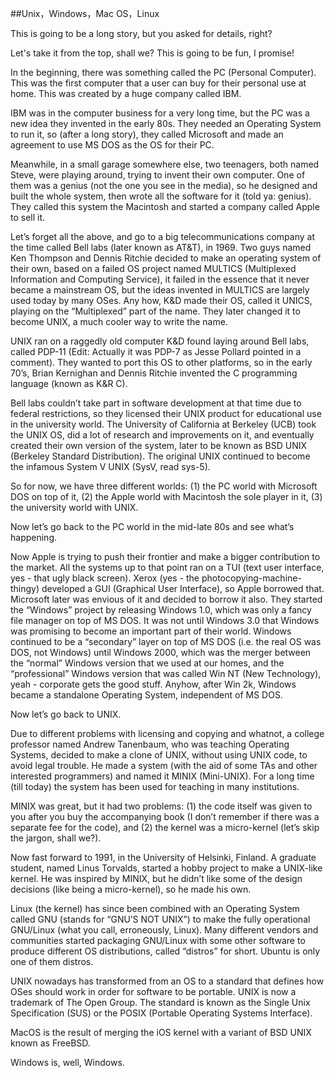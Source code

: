##Unix，Windows，Mac OS，Linux

This is going to be a long story, but you asked for details, right?

Let's take it from the top, shall we? This is going to be fun, I promise!

In the beginning, there was something called the PC (Personal Computer). This was the first computer that a user can buy for their personal use at home. This was created by a huge company called IBM.

IBM was in the computer business for a very long time, but the PC was a new idea they invented in the early 80s. They needed an Operating System to run it, so (after a long story), they called Microsoft and made an agreement to use MS DOS as the OS for their PC.

Meanwhile, in a small garage somewhere else, two teenagers, both named Steve, were playing around, trying to invent their own computer. One of them was a genius (not the one you see in the media), so he designed and built the whole system, then wrote all the software for it (told ya: genius). They called this system the Macintosh and started a company called Apple to sell it.

Let’s forget all the above, and go to a big telecommunications company at the time called Bell labs (later known as AT&T), in 1969. Two guys named Ken Thompson and Dennis Ritchie decided to make an operating system of their own, based on a failed OS project named MULTICS (Multiplexed Information and Computing Service), it failed in the essence that it never became a mainstream OS, but the ideas invented in MULTICS are largely used today by many OSes. Any how, K&D made their OS, called it UNICS, playing on the “Multiplexed” part of the name. They later changed it to become UNIX, a much cooler way to write the name.

UNIX ran on a raggedly old computer K&D found laying around Bell labs, called PDP-11 (Edit: Actually it was PDP-7 as Jesse Pollard pointed in a comment). They wanted to port this OS to other platforms, so in the early 70’s, Brian Kernighan and Dennis Ritchie invented the C programming language (known as K&R C).

Bell labs couldn’t take part in software development at that time due to federal restrictions, so they licensed their UNIX product for educational use in the university world. The University of California at Berkeley (UCB) took the UNIX OS, did a lot of research and improvements on it, and eventually created their own version of the system, later to be known as BSD UNIX (Berkeley Standard Distribution). The original UNIX continued to become the infamous System V UNIX (SysV, read sys-5).

So for now, we have three different worlds: (1) the PC world with Microsoft DOS on top of it, (2) the Apple world with Macintosh the sole player in it, (3) the university world with UNIX.

Now let’s go back to the PC world in the mid-late 80s and see what’s happening.

Now Apple is trying to push their frontier and make a bigger contribution to the market. All the systems up to that point ran on a TUI (text user interface, yes - that ugly black screen). Xerox (yes - the photocopying-machine-thingy) developed a GUI (Graphical User Interface), so Apple borrowed that. Microsoft later was envious of it and decided to borrow it also. They started the “Windows” project by releasing Windows 1.0, which was only a fancy file manager on top of MS DOS. It was not until Windows 3.0 that Windows was promising to become an important part of their world. Windows continued to be a “secondary” layer on top of MS DOS (i.e. the real OS was DOS, not Windows) until Windows 2000, which was the merger between the “normal” Windows version that we used at our homes, and the “professional” Windows version that was called Win NT (New Technology), yeah - corporate gets the good stuff. Anyhow, after Win 2k, Windows became a standalone Operating System, independent of MS DOS.

Now let’s go back to UNIX.

Due to different problems with licensing and copying and whatnot, a college professor named Andrew Tanenbaum, who was teaching Operating Systems, decided to make a clone of UNIX, without using UNIX code, to avoid legal trouble. He made a system (with the aid of some TAs and other interested programmers) and named it MINIX (Mini-UNIX). For a long time (till today) the system has been used for teaching in many institutions.

MINIX was great, but it had two problems: (1) the code itself was given to you after you buy the accompanying book (I don’t remember if there was a separate fee for the code), and (2) the kernel was a micro-kernel (let’s skip the jargon, shall we?).

Now fast forward to 1991, in the University of Helsinki, Finland. A graduate student, named Linus Torvalds, started a hobby project to make a UNIX-like kernel. He was inspired by MINIX, but he didn’t like some of the design decisions (like being a micro-kernel), so he made his own.

Linux (the kernel) has since been combined with an Operating System called GNU (stands for “GNU’S NOT UNIX”) to make the fully operational GNU/Linux (what you call, erroneously, Linux). Many different vendors and communities started packaging GNU/Linux with some other software to produce different OS distributions, called “distros” for short. Ubuntu is only one of them distros.

UNIX nowadays has transformed from an OS to a standard that defines how OSes should work in order for software to be portable. UNIX is now a trademark of The Open Group. The standard is known as the Single Unix Specification (SUS) or the POSIX (Portable Operating Systems Interface).

MacOS is the result of merging the iOS kernel with a variant of BSD UNIX known as FreeBSD.

Windows is, well, Windows.




